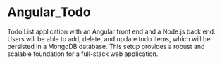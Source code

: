# Angular_Todo
 Todo List application with an Angular front end and a Node.js back end. Users will be able to add, delete, and update todo items, which will be persisted in a MongoDB database. This setup provides a robust and scalable foundation for a full-stack web application.
